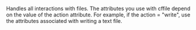 Handles all interactions with files. The attributes you use with cffile depend on the value of the action attribute.
 For example, if the action = "write", use the attributes associated with writing a text file.